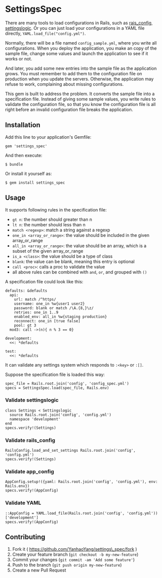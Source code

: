 # SettingsSpec

There are many tools to load configurations in Rails, such as
[rais\_config](https://github.com/railsconfig/rails_config),
[settingslogic](https://github.com/binarylogic/settingslogic).
Or you can just load your configurations in a YAML file directly,
`YAML.load_file("config.yml")`.

Normally, there will be a file named `config_sample.yml`, where
you write all configurations. When you deploy the application,
you make an copy of the sample file, change some values and launch
the application to see if it works or not.

And later, you add some new entries into the sample file as the
application grows. You must remember to add them to the configuration
file on production when you update the servers. Otherwise, the
application may refuse to work, complaining about missing configurations.

This gem is built to address the problem. It converts the sample
file into a specification file. Instead of giving some sample values,
you write rules to validate the configuration file, so that you know
the configuration file is all right before an invalid configuration
file breaks the application.

## Installation

Add this line to your application's Gemfile:

    gem 'settings_spec'

And then execute:

    $ bundle

Or install it yourself as:

    $ gem install settings_spec

## Usage

It supports following rules in the specification file:

* `gt n`: the number should greater than n
* `lt n`: the number should less than n
* `match <regexp>`: match a string against a regexp
* `one_in <array_or_range>`: the value should be included in the given array\_or\_range
* `all_in <array_or_range>`: the value should be an array, which is a subset of the given array\_or\_range
* `is_a <class>`: the value should be a type of class
* `blank`: the value can be blank, meaning this entry is optional
* `call <proc>`: calls a proc to validate the value
* all above rules can be combined with `and`, `or`, and grouped with `()`

A specification file could look like this:

    defaults: &defaults
      api:
        url: match /^https/
        username: one_in %w{user1 user2}
        password: blank or match /\A.{8,}\z/
        retries: one_in 1..9
        enabled_env: all_in %w{staging production}
        reconnect: one_in [true false]
        pool: gt 3
      mod3: call ->(n){ n % 3 == 0}

    development:
      <<: *defaults

    test:
      <<: *defaults

It can validate any settings system which responds to `:<key>` or `:[]`.

Suppose the specification file is loaded this way:

    spec_file = Rails.root.join('config', 'config_spec.yml')
    specs = SettingsSpec.load(spec_file, Rails.env)

### Validate settingslogic

    class Settings < Settingslogic
      source Rails.root.join('config', 'config.yml')
      namespace 'development'
    end
    specs.verify!(Settings)

### Validate rails\_config

    RailsConfig.load_and_set_settings Rails.root.join('config', 'config.yml')
    specs.verify!(Settings)

### Validate app\_config

    AppConfig.setup!({yaml: Rails.root.join('config', 'config.yml'), env: Rails.env})
    specs.verify!(AppConfig)

### Validate YAML

    ::AppConfig = YAML.load_file(Rails.root.join('config', 'config.yml'))['development']
    specs.verify!(AppConfig)

## Contributing

1. Fork it ( https://github.com/YanhaoYang/settings\_spec/fork )
2. Create your feature branch (`git checkout -b my-new-feature`)
3. Commit your changes (`git commit -am 'Add some feature'`)
4. Push to the branch (`git push origin my-new-feature`)
5. Create a new Pull Request
